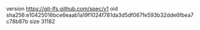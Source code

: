version https://git-lfs.github.com/spec/v1
oid sha256:e10425016bce6eaab1a19f1024f781da3d5df067fe593b32dde6fbea7c78b87b
size 31182

